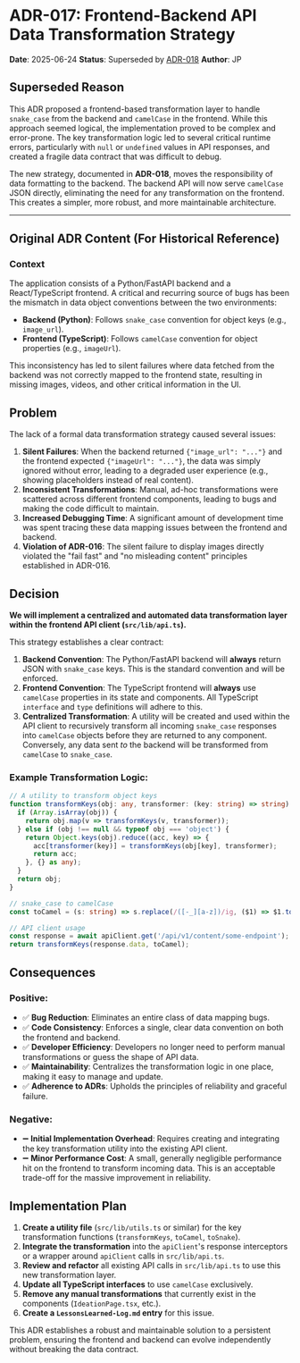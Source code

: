 # ADR-017: Frontend-Backend API Data Transformation Strategy

**Date**: 2025-06-24
**Status**: Superseded by [ADR-018](./ADR-018-Backend-CamelCase-API-Contract.md)
**Author**: JP

## Superseded Reason

This ADR proposed a frontend-based transformation layer to handle `snake_case` from the backend and `camelCase` in the frontend. While this approach seemed logical, the implementation proved to be complex and error-prone. The key transformation logic led to several critical runtime errors, particularly with `null` or `undefined` values in API responses, and created a fragile data contract that was difficult to debug.

The new strategy, documented in **ADR-018**, moves the responsibility of data formatting to the backend. The backend API will now serve `camelCase` JSON directly, eliminating the need for any transformation on the frontend. This creates a simpler, more robust, and more maintainable architecture.

---

## Original ADR Content (For Historical Reference)

### Context

The application consists of a Python/FastAPI backend and a React/TypeScript frontend. A critical and recurring source of bugs has been the mismatch in data object conventions between the two environments:
-   **Backend (Python)**: Follows `snake_case` convention for object keys (e.g., `image_url`).
-   **Frontend (TypeScript)**: Follows `camelCase` convention for object properties (e.g., `imageUrl`).

This inconsistency has led to silent failures where data fetched from the backend was not correctly mapped to the frontend state, resulting in missing images, videos, and other critical information in the UI.

## Problem

The lack of a formal data transformation strategy caused several issues:

1.  **Silent Failures**: When the backend returned `{"image_url": "..."}` and the frontend expected `{"imageUrl": "..."}`, the data was simply ignored without error, leading to a degraded user experience (e.g., showing placeholders instead of real content).
2.  **Inconsistent Transformations**: Manual, ad-hoc transformations were scattered across different frontend components, leading to bugs and making the code difficult to maintain.
3.  **Increased Debugging Time**: A significant amount of development time was spent tracing these data mapping issues between the frontend and backend.
4.  **Violation of ADR-016**: The silent failure to display images directly violated the "fail fast" and "no misleading content" principles established in ADR-016.

## Decision

**We will implement a centralized and automated data transformation layer within the frontend API client (`src/lib/api.ts`).**

This strategy establishes a clear contract:

1.  **Backend Convention**: The Python/FastAPI backend will **always** return JSON with `snake_case` keys. This is the standard convention and will be enforced.
2.  **Frontend Convention**: The TypeScript frontend will **always** use `camelCase` properties in its state and components. All TypeScript `interface` and `type` definitions will adhere to this.
3.  **Centralized Transformation**: A utility will be created and used within the API client to recursively transform all incoming `snake_case` responses into `camelCase` objects before they are returned to any component. Conversely, any data sent *to* the backend will be transformed from `camelCase` to `snake_case`.

### Example Transformation Logic:

```typescript
// A utility to transform object keys
function transformKeys(obj: any, transformer: (key: string) => string): any {
  if (Array.isArray(obj)) {
    return obj.map(v => transformKeys(v, transformer));
  } else if (obj !== null && typeof obj === 'object') {
    return Object.keys(obj).reduce((acc, key) => {
      acc[transformer(key)] = transformKeys(obj[key], transformer);
      return acc;
    }, {} as any);
  }
  return obj;
}

// snake_case to camelCase
const toCamel = (s: string) => s.replace(/([-_][a-z])/ig, ($1) => $1.toUpperCase().replace('-', '').replace('_', ''));

// API client usage
const response = await apiClient.get('/api/v1/content/some-endpoint');
return transformKeys(response.data, toCamel);
```

## Consequences

### Positive:
-   ✅ **Bug Reduction**: Eliminates an entire class of data mapping bugs.
-   ✅ **Code Consistency**: Enforces a single, clear data convention on both the frontend and backend.
-   ✅ **Developer Efficiency**: Developers no longer need to perform manual transformations or guess the shape of API data.
-   ✅ **Maintainability**: Centralizes the transformation logic in one place, making it easy to manage and update.
-   ✅ **Adherence to ADRs**: Upholds the principles of reliability and graceful failure.

### Negative:
-   ➖ **Initial Implementation Overhead**: Requires creating and integrating the key transformation utility into the existing API client.
-   ➖ **Minor Performance Cost**: A small, generally negligible performance hit on the frontend to transform incoming data. This is an acceptable trade-off for the massive improvement in reliability.

## Implementation Plan

1.  **Create a utility file** (`src/lib/utils.ts` or similar) for the key transformation functions (`transformKeys`, `toCamel`, `toSnake`).
2.  **Integrate the transformation** into the `apiClient`'s response interceptors or a wrapper around `apiClient` calls in `src/lib/api.ts`.
3.  **Review and refactor** all existing API calls in `src/lib/api.ts` to use this new transformation layer.
4.  **Update all TypeScript interfaces** to use `camelCase` exclusively.
5.  **Remove any manual transformations** that currently exist in the components (`IdeationPage.tsx`, etc.).
6.  **Create a `LessonsLearned-Log.md` entry** for this issue.

This ADR establishes a robust and maintainable solution to a persistent problem, ensuring the frontend and backend can evolve independently without breaking the data contract. 